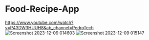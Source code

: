 # Food-Recipe-App
 https://www.youtube.com/watch?v=P43DW3HUUH8&ab_channel=PedroTech
![Screenshot 2023-12-09 014603](https://github.com/djdhairya/Food-Recipe-App/assets/99894946/0028b569-7aaf-47ac-bad8-a1fdda5fd429)
![Screenshot 2023-12-09 015147](https://github.com/djdhairya/Food-Recipe-App/assets/99894946/4020044d-c0dc-43e7-bcff-b1753b4977f6)


